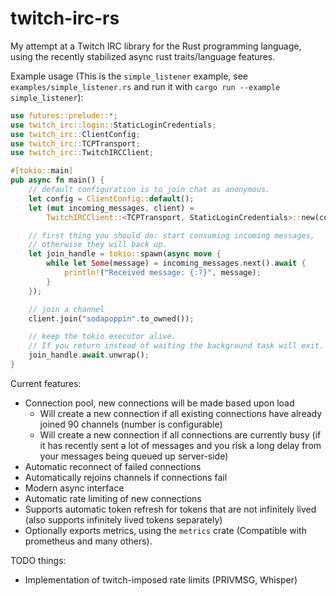 # twitch-irc-rs

My attempt at a Twitch IRC library for the Rust programming language, using the recently stabilized async rust traits/language features.

Example usage (This is the `simple_listener` example, see `examples/simple_listener.rs` and run it with `cargo run --example simple_listener`):

```rust
use futures::prelude::*;
use twitch_irc::login::StaticLoginCredentials;
use twitch_irc::ClientConfig;
use twitch_irc::TCPTransport;
use twitch_irc::TwitchIRCClient;

#[tokio::main]
pub async fn main() {
    // default configuration is to join chat as anonymous.
    let config = ClientConfig::default();
    let (mut incoming_messages, client) =
        TwitchIRCClient::<TCPTransport, StaticLoginCredentials>::new(config);

    // first thing you should do: start consuming incoming messages,
    // otherwise they will back up.
    let join_handle = tokio::spawn(async move {
        while let Some(message) = incoming_messages.next().await {
            println!("Received message: {:?}", message);
        }
    });

    // join a channel
    client.join("sodapoppin".to_owned());

    // keep the tokio executor alive.
    // If you return instead of waiting the background task will exit.
    join_handle.await.unwrap();
}
```

Current features:
- Connection pool, new connections will be made based upon load
  - Will create a new connection if all existing connections have already joined 90 channels (number is configurable)
  - Will create a new connection if all connections are currently busy (if it has recently sent a lot of messages and you risk a long delay from your messages being queued up server-side)
- Automatic reconnect of failed connections
- Automatically rejoins channels if connections fail
- Modern async interface
- Automatic rate limiting of new connections
- Supports automatic token refresh for tokens that are not infinitely lived (also supports infinitely lived tokens separately)
- Optionally exports metrics, using the `metrics` crate (Compatible with prometheus and many others).

TODO things:
- Implementation of twitch-imposed rate limits (PRIVMSG, Whisper)
